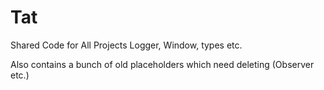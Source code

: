 # Tat
Shared Code for All Projects
Logger, Window, types etc.

Also contains a bunch of old placeholders which need deleting (Observer etc.)

